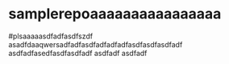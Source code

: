 # samplerepoaaaaaaaaaaaaaaaa
#plsaaaaasdfadfasdfszdf
asadfdaaqwersadfadfasdfadfadfadfasdfasdfasdfadf
asdfadfasedfasdfasdfadf
asdfadf
asdfadf
